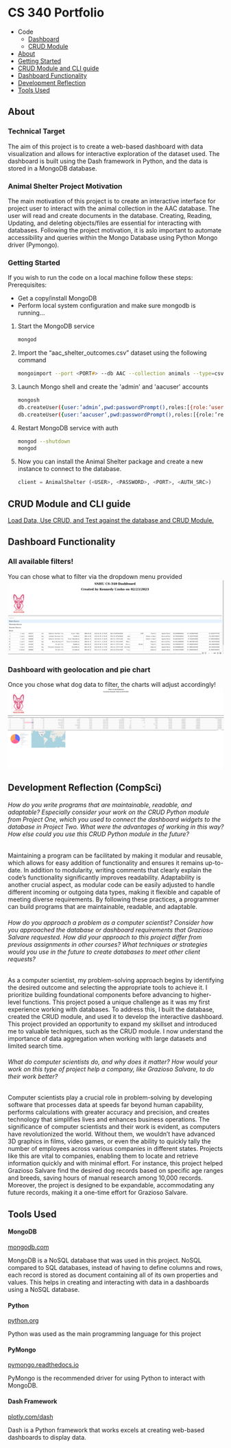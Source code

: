 # CS 340 Portfolio
- Code
    - [Dashboard](ProjectTwoDashboard.ipynb)
    - [CRUD Module](module/animal_shelter.py)
- [About](#about)
- [Getting Started](#getting-started)
- [CRUD Module and CLI guide](#crud-module-and-cli-guide)
- [Dashboard Functionality](#dashboard-functionality)
- [Development Reflection](#development-reflection)
- [Tools Used](#tools-used)

## About 

### Technical Target
The aim of this project is to create a web-based dashboard with data visualization and allows for interactive exploration of the dataset used. The dashboard is built using the Dash framework in Python, and the data is stored in a MongoDB database. 

### Animal Shelter Project Motivation
The main motivation of this project is to create an interactive interface for project user to interact with the animal collection in the AAC database. The user will read and create documents in the database. Creating, Reading, Updating, and deleting objects/files are essential for interacting with databases. Following the project motivation, it is aslo important to automate accessibility and queries within the Mongo Database using Python Mongo driver (Pymongo). 

### Getting Started
If you wish to run the code on a local machine follow these steps: <br>
Prerequisites:
- Get a copy/install MongoDB
- Perform local system configuration and make sure mongodb is running...
1. Start the MongoDB service
    
    ```zsh
    mongod
    ```
2. Import the “aac_shelter_outcomes.csv” dataset using the following command
    ```zsh
    mongoimport --port <PORT#> --db AAC --collection animals --type=csv --headerline  <PATH_TO_CSV>aac_shelter_outcomes.csv
    ```
3. Launch Mongo shell and create the 'admin' and 'aacuser' accounts

    ```zsh
    mongosh
    db.createUser({user:’admin’,pwd:passwordPrompt(),roles:[{role:’userAdminAnyDatabase’,db:’admin’},’readWriteAnyDatabase’]})
    db.createUser({user:’aacuser’,pwd:passwordPrompt(),roles:[{role:’readWrite’,db:’AAC’ }]})
    ```
4. Restart MongoDB service with auth
    ```zsh
    mongod --shutdown
    mongod
    ```
5.  Now you can install the Animal Shelter package and create a new instance to connect to the database.
    ```python
    client = AnimalShelter (<USER>, <PASSWORD>, <PORT>, <AUTH_SRC>)
    ```

## CRUD Module and CLI guide
[Load Data, Use CRUD, and Test against the database and CRUD Module.](docs/Project_One_Readme.pdf)

## Dashboard Functionality

### All available filters!
You can chose what to filter via the dropdown  menu provided
![Filter Data](docs/img/interactive_dash.png)

### Dashboard with geolocation and pie chart
Once you chose what dog data to filter, the charts will adjust accordingly!
![Filtered Data and Charts](docs/img/dashboard0.png)

## Development Reflection (CompSci)

###### How do you write programs that are maintainable, readable, and adaptable? Especially consider your work on the CRUD Python module from Project One, which you used to connect the dashboard widgets to the database in Project Two. What were the advantages of working in this way? How else could you use this CRUD Python module in the future?

Maintaining a program can be facilitated by making it modular and reusable, which allows for easy addition of functionality and ensures it remains up-to-date. In addition to modularity, writing comments that clearly explain the code’s functionality significantly improves readability. Adaptability is another crucial aspect, as modular code can be easily adjusted to handle different incoming or outgoing data types, making it flexible and capable of meeting diverse requirements. By following these practices, a programmer can build programs that are maintainable, readable, and adaptable.

###### How do you approach a problem as a computer scientist? Consider how you approached the database or dashboard requirements that Grazioso Salvare requested. How did your approach to this project differ from previous assignments in other courses? What techniques or strategies would you use in the future to create databases to meet other client requests?

As a computer scientist, my problem-solving approach begins by identifying the desired outcome and selecting the appropriate tools to achieve it. I prioritize building foundational components before advancing to higher-level functions. This project posed a unique challenge as it was my first experience working with databases. To address this, I built the database, created the CRUD module, and used it to develop the interactive dashboard. This project provided an opportunity to expand my skillset and introduced me to valuable techniques, such as the CRUD module. I now understand the importance of data aggregation when working with large datasets and limited search time.

###### What do computer scientists do, and why does it matter? How would your work on this type of project help a company, like Grazioso Salvare, to do their work better?

Computer scientists play a crucial role in problem-solving by developing software that processes data at speeds far beyond human capability, performs calculations with greater accuracy and precision, and creates technology that simplifies lives and enhances business operations. The significance of computer scientists and their work is evident, as computers have revolutionized the world. Without them, we wouldn’t have advanced 3D graphics in films, video games, or even the ability to quickly tally the number of employees across various companies in different states. Projects like this are vital to companies, enabling them to locate and retrieve information quickly and with minimal effort. For instance, this project helped Grazioso Salvare find the desired dog records based on specific age ranges and breeds, saving hours of manual research among 10,000 records. Moreover, the project is designed to be expandable, accommodating any future records, making it a one-time effort for Grazioso Salvare.

## Tools Used

#### MongoDB

[mongodb.com](https://www.mongodb.com)

MongoDB is a NoSQL database that was used in this project. NoSQL compared to SQL databases, instead of having to define columns and rows, each record is stored as document containing all of its own properties and values. This helps in creating and interacting with data in a dashboards using a NoSQL database. 

#### Python

[python.org](https://www.python.org)

Python was used as the main programming language for this project

#### PyMongo

[pymongo.readthedocs.io](https://pymongo.readthedocs.io/en/stable/)

PyMongo is the recommended driver for using Python to interact with MongoDB.

#### Dash Framework

[plotly.com/dash](https://plotly.com/dash/)

Dash is a Python framework that works excels at creating web-based dashboards to display data.